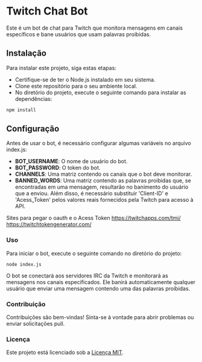 # Twitch Chat Bot
Este é um bot de chat para Twitch que monitora mensagens em canais específicos e bane usuários que usam palavras proibidas.

## Instalação
Para instalar este projeto, siga estas etapas:
 - Certifique-se de ter o Node.js instalado em seu sistema.
 - Clone este repositório para o seu ambiente local.
 - No diretório do projeto, execute o seguinte comando para instalar as dependências:

```bash
npm install
```

## Configuração
Antes de usar o bot, é necessário configurar algumas variáveis no arquivo index.js:

 - **BOT_USERNAME**: O nome de usuário do bot.
 - **BOT_PASSWORD**: O token do bot.
 - **CHANNELS**: Uma matriz contendo os canais que o bot deve monitorar.
 - **BANNED_WORDS**: Uma matriz contendo as palavras proibidas que, se encontradas em uma mensagem, resultarão no banimento do usuário que a enviou.
Além disso, é necessário substituir 'Client-ID' e 'Acess_Token' pelos valores reais fornecidos pela Twitch para acesso à API.

Sites para pegar o oauth e o Acess Token
https://twitchapps.com/tmi/
https://twitchtokengenerator.com/

### Uso
Para iniciar o bot, execute o seguinte comando no diretório do projeto:

```JS 
node index.js
```
O bot se conectará aos servidores IRC da Twitch e monitorará as mensagens nos canais especificados. Ele banirá automaticamente qualquer usuário que enviar uma mensagem contendo uma das palavras proibidas.

### Contribuição
Contribuições são bem-vindas! Sinta-se à vontade para abrir problemas ou enviar solicitações pull.

### Licença
Este projeto está licenciado sob a [Licença MIT](https://opensource.org/license/mit).
